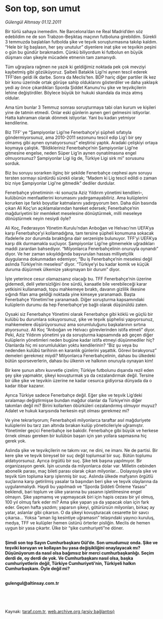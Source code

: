 # Son top, son umut

*Gülengül Altınsay 01.12.2011*

<div class="yazi"><p>Bir türlü sahaya inemedim. Ne Barcelona’dan ne Real Madrid’den söz edebildim ne de son Trabzon-Beşiktaş maçının futboluna girebildim. Sürekli 3 temmuzda başlatılan futbolda şike ve teşvik soruşturmasına takılıp kaldım. “Hele bir lig başlasın, her şey unutulur” diyenlere inat şike ve teşvikin peşini o gün bu gündür bırakmadım. Çünkü biliyordum ki futbolun en büyük düşmanı olan şikeyle mücadele etmenin tam zamanıydı. </p>
<p>Tüm uğraşlara rağmen ne yazık ki geldiğimiz noktada pek çok mevziyi kaybetmiş gibi gözüküyoruz. Şaibeli Bataklık Ligi’ni aynen tescil ederek TFF’den geldi ilk darbe. Sonra da Meclis’ten. BDP hariç diğer partiler ilk kez bir konu üzerinde ortak görüşe sahip olduklarını gösterdiler ve daha yaklaşık yedi ay önce çıkardıkları Sporda Şiddet Kanunu’nu şike ve teşvikçilerin lehine değiştirdiler. Böylece büyük bir hukuki skandala da imza atmış oldular.</p>
<p>Ama tüm bunlar 3 Temmuz sonrası soruşturmaya tabi olan kurum ve kişileri yine de tatmin etmedi. Onlar eski günlerin aynen geri gelmesini istiyorlar. Hatta kahraman olarak dönmek istiyorlar. Yani bu kadarı yetmiyor kendilerine. </p>
<p>Biz TFF’ ye “Şampiyonlar Ligi’ne Fenerbahçe’yi şüpheli sıfatıyla göndermiyorsunuz, ama 2010-2011 sezonunu tescil edip Lig’i bir şey olmamış gibi aynen oynatıyorsunuz” eleştirisi yaptık. Aradaki çelişkiyi ortaya koymaya çalıştık. “Bildikleriniz Fenerbahçe’nin Şampiyonlar Ligi’ne gitmesine engelse, neden Süper Lig’in aynen oynatılmasına engel olmuyorsunuz? Şampiyonlar Ligi lig de, Türkiye Ligi sirk mi” sorusunu sorduk.</p>
<p>Biz bu soruyu sorarken ilginç bir şekilde Fenerbahçe cephesi aynı soruyu tersten sormayı sürdürdü sürekli olarak; “Madem ki Lig tescil edildi o zaman biz niye Şampiyonlar Ligi’ne gitmedik” dediler durdular.</p>
<p>Fenerbahçe yönetiminin –ki sonuçta Aziz Yıldırım yönetimi kendileri–, kulübünün menfaatlerini korumasını yadırgamayabiliriz. Ama kulüplerini korurken işe farklı boyutlar katmalarını yadırgıyorum ben. Daha dün basında çıkan Ali Koç’un açıklamalarından hareket edersek; Fenerbahçe’nin mağduriyetini bir memleket meselesine dönüştürmek, milli meseleye dönüştürmek neyin nesiydi öyle? </p>
<p>Ali Koç, Federasyon Yönetim Kurulu’ndan Arıboğan ve Helvacı’nın UEFA’ya karşı Fenerbahçe’yi kollamadığına, tam tersine şüpheli konumuna sokacak ifadelerle zor durumda bıraktığına dair serzenişte bulunuyor. TFF’yi UEFA’ya karşı dik durmamakla suçluyor. Şampiyonlar Ligi’ne gitmemekle uğradıkları maddi zarardan bahsediyor. “Milyonlarca Fenerbahçelinin onuruyla oynandı” diyor. Ve her zaman sıkışıldığında başvurulan hassas milliyetçilik duygularına dokunmadan edemiyor; “Bu iş Fenerbahçe’nin meselesi değil aslında Türkiye’nin meselesi” diyor. “Türkiye’yi bu kadar komik ve küçük duruma düşürmek ülkemize yakışmayan bir durum” diyor.</p>
<p>İşte yeterince cesur olamazsanız olacağı bu. TFF Fenerbahçe’nin üzerine gidemedi, delil yetersizliğini öne sürdü, kanaatle bile verebileceği karar yetkisini kullanamadı, topu mahkemeye bıraktı, davanın gizlilik ilkesine sığındı filan ama geldiği noktada yine kimseye yaranamadı. Başta Fenerbahçe Yönetimi’ne yaranamadı. Diğer soruşturma kapsamındaki kulüplerin durumu da hep Fenerbahçe’ye bağlı olarak düşünüldü zaten.</p>
<p>Oysaki siz Fenerbahçe Yönetimi olarak Fenerbahçe gibi köklü ve güçlü bir kulübü bu durumlara sokuyorsunuz, şike ve teşvik şüphelisi yapıyorsunuz, mahkemelere düşürüyorsunuz ama sorumluluğunu başkalarının sırtına atıyorsunuz. Ali Koç “Arıboğan ve Helvacı görevlerinden istifa etmeli” diyor. Peki, Aziz Yıldırım yönetimi ya da soruşturma kapsamında adı geçen diğer kulüplerin yönetimleri neden bugüne kadar istifa etmeyi düşünmediler hiç? Olanlarda hiç mi sorumlulukları yoktu kendilerinin? “Biz şu veya bu nedenden kulübü tarihinin en karanlık günlerini yaşattık. Görevi bırakıyoruz” demeleri gerekmez miydi? Milyonlarca Fenerbahçelinin, dahası bu ülkedeki bütün sporseverlerin, dahası bu ülkenin ve halkının onuruyla oynayan kim!</p>
<p>Bir kere şunun altını kuvvetle çizelim; Türkiye futbolunu dışarıda rezil eden şey şike yapmaktır, şikeyi kovuşturmak ya da cezalandırmak değil. Tersine bir ülke şike ve teşvikin üzerine ne kadar cesurca gidiyorsa dünyada da o kadar itibar kazanır.</p>
<p>Ayrıca Türkiye sadece Fenerbahçe değil. Eğer şike ve teşvik Lig’deki sıralamayı değiştirmişse bundan mağdur olanlar da Türkiye’nin diğer takımları değil mi? Birini kollarken öbürküleri cezalandırmış olmuyor muyuz? Adalet ve hukuk karşısında herkesin eşit olması gerekmez mi?</p>
<p>Ve yine tekrarlıyorum; Fenerbahçeli milyonlarca taraftar asıl mağduriyete kulüplerini bu tarz zan altında bırakan kulüp yöneticileriyle uğramıştır. Yönetimler geçici Fenerbahçe ise bakidir. Fenerbahçe gibi büyük ve herkese örnek olması gereken bir kulübün başarı için yan yollara sapmasına hiç gerek yok. </p>
<p>Aslında şike ve teşvikçilerin ne takımı var, ne dini, ne imanı. Ne de partisi. Bir kere şike ve teşvik bireysel bir suç değil toplumsal bir suç. Bütün toplumu aldatıyorsunuz. Ayrıca örgütlü bir suç. Şike tek başına yapılmıyor. Bir organizasyon gerek. İşin ucunda da milyonlarca dolar var. Milletin cebinden abonelik parası, maç bileti parası olarak çıkan milyonlar... Dolayısıyla şike ve teşvik tüm topluma karşı işlenmiş bir suç. Aslında ülkede mafyanın örgütlü suçlarına karşı getirilmiş yasalar ta başından beri şike ve teşvik olaylarına da uygulanmalıydı. Haydi bu yapılmadı ve “Sporda Şiddeti Önleme Yasası” beklendi, bari toplum ve ülke yararına bu yasanın işletilmesine engel olmayın. Şike yapmamış ve yapmayacak biri için hapis cezası bir yıl olmuş, 100 yıl olmuş fark eder mi? Ama şike yapan ya da yapacak olan için fark eder. Geçen hafta yazdım; yaparsın şikeyi, götürürsün milyonları, birkaç ay yatar, aslanlar gibi çıkarsın. O da şikeyi kovuşturacak cesarette bir savcı çıkarsa... Yoksa “aman lig kesintiye uğramasın” telaşındaki yayıncı kuruluş, medya, TFF ve kulüpler hemen üstünü örterler pisliğin. Meclis de hemen uygun bir yasa çıkartır. Ülke bir “şike cumhuriyeti”ne döner.</p>
<p><b><br/>Şimdi son top Sayın Cumhurbaşkanı Gül’de. Son umudumuz onda. Şike ve teşviki koruyan ve kollayan bu yasa değişikliğini onaylayacak mı? Düşünüyorum da nasıl olsa bağımsız bir merci cumhurbaşkanlığı. Seçim derdi de, oy derdi de yok. Ve Cumhurbaşkanı nasıl olsa, başka cumhuriyetlerin değil, Türkiye Cumhuriyeti’nin, Türkiyeli halkın Cumhurbaşkanı. Öyle değil mi?</b></p>
<p><b><br/>gulengul@altinsay.com.tr</b></p>
<p><b> </b></p>
<p><b> </b></p>
</div>

Kaynak: [taraf.com.tr](http://www.taraf.com.tr/gulengul-altinsay/makale-son-top-son-umut.htm), [web.archive.org (arşiv bağlantısı)](http://web.archive.org/web/20130624054859/http://www.taraf.com.tr/gulengul-altinsay/makale-son-top-son-umut.htm)

